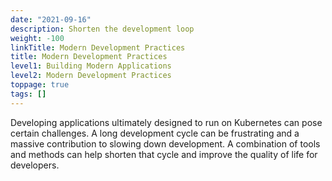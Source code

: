 ```yaml
---
date: "2021-09-16"
description: Shorten the development loop
weight: -100
linkTitle: Modern Development Practices
title: Modern Development Practices
level1: Building Modern Applications
level2: Modern Development Practices
toppage: true
tags: []
---
```


Developing applications ultimately designed to run on Kubernetes can pose certain challenges. A long development cycle can be frustrating and a massive contribution to slowing down development. A combination of tools and methods can help shorten that cycle and improve the quality of life for developers.
